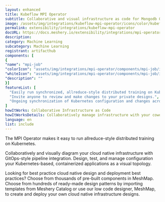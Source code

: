 ```yaml
---
layout: enhanced
title: Kubeflow MPI Operator
subtitle: Collaborative and visual infrastructure as code for Mongodb Operator
image: /assets/img/integrations/kubeflow-mpi-operator/icons/color/kubeflow-mpi-operator-color.svg
permalink: extensibility/integrations/kubeflow-mpi-operator
docURL: https://docs.meshery.io/extensibility/integrations/mpi-operator
description: 
category: Machine Learning
subcategory: Machine Learning
registrant: artifacthub
components: [
{
"name": "mpi-job"
"colorIcon": "assets/img/integrations/mpi-operator/components/mpi-job/icons/color/mpi-job-color.svg"
"whiteIcon": "assets/img/integrations/mpi-operator/components/mpi-job/icons/white/mpi-job-white.svg"
"description": ""
}]
featureList: [
  "Easily run synchronized, allreduce-style distributed training on Kubernetes.",
  "Invite anyone to review and make changes to your private designs.",
  "Ongoing synchronization of Kubernetes configuration and changes across any number of clusters."
]
howItWorks: Collaborative Infrastructure as Code
howItWorksDetails: Collaboratively manage infrastructure with your coworkers synchronously sharing the same designs.
language: en
list: include
---
```

<p>
The MPI Operator makes it easy to run allreduce-style distributed training on Kubernetes.
</p>
<p>
    Collaboratively and visually diagram your cloud native infrastructure with GitOps-style pipeline integration. Design, test, and manage configuration your Kubernetes-based, containerized applications as a visual topology.
</p>
<p>
    Looking for best practice cloud native design and deployment best practices? Choose from thousands of pre-built components in MeshMap. Choose from hundreds of ready-made design patterns by importing templates from Meshery Catalog or use our low code designer, MeshMap, to create and deploy your own cloud native infrastructure designs.
</p>
